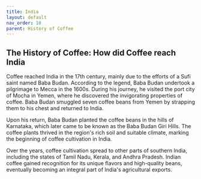 ```yaml
---
title: India
layout: default
nav_order: 10
parent: History of Coffee
---
```


## The History of Coffee: How did Coffee reach India
Coffee reached India in the 17th century, mainly due to the efforts of a Sufi saint named Baba Budan. According to the legend, Baba Budan undertook a pilgrimage to Mecca in the 1600s. During his journey, he visited the port city of Mocha in Yemen, where he discovered the invigorating properties of coffee. Baba Budan smuggled seven coffee beans from Yemen by strapping them to his chest and returned to India.

Upon his return, Baba Budan planted the coffee beans in the hills of Karnataka, which later came to be known as the Baba Budan Giri Hills. The coffee plants thrived in the region's rich soil and suitable climate, marking the beginning of coffee cultivation in India.

Over the years, coffee cultivation spread to other parts of southern India, including the states of Tamil Nadu, Kerala, and Andhra Pradesh. Indian coffee gained recognition for its unique flavors and high-quality beans, eventually becoming an integral part of India's agricultural exports.
